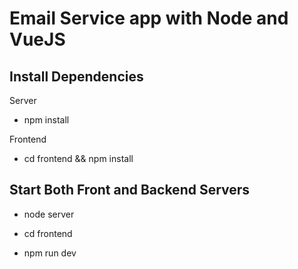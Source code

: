 # Email Service app with Node and VueJS

## Install Dependencies
Server
- npm install

Frontend
- cd frontend && npm install

## Start Both Front and Backend Servers
- node server

- cd frontend
- npm run dev
